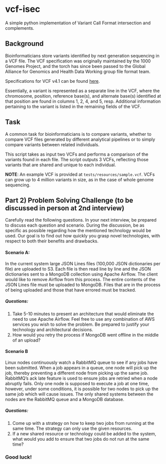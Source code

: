 # vcf-isec

A simple python implementation of Variant Call Format intersection and complements.

## Background

Bioinformaticians store variants identified by next generation sequencing in a VCF file. The VCF specification was originally maintained by the 1000 Genomes Project, and the torch has since been passed to the Global Alliance for Genomics and Health Data Working group file format team.

Specifications for VCF v4.1 can be found [here](http://samtools.github.io/hts-specs/VCFv4.1.pdf).

Essentially, a variant is represented as a separate line in the VCF, where the chromosome, position, reference base(s), and alternate base(s) identified at that position are found in columns 1, 2, 4, and 5, resp. Additional information pertaining to the variant is listed in the remaining fields of the VCF.

## Task

A common task for bioinformaticians is to compare variants, whether to compare VCF files generated by different analytical pipelines or to simply compare variants between related individuals.

This script takes as input two VCFs and performs a comparison of the variants found in each file. The script outputs 3 VCFs, reflecting those variants that are shared and unique to each individual.

**NOTE**: An example VCF is provided at `tests/resources/sample.vcf`. VCFs can grow up to 4 million variants in size, as in the case of whole genome sequencing.

## Part 2) Problem Solving Challenge (to be discussed in person at 2nd interview)

Carefully read the following questions. In your next interview, be prepared to discuss each question and scenario. During the discussion, be as specific as possible regarding how the mentioned technology would be used. Our goal is to find out how quickly you grasp novel technologies, with respect to both their benefits and drawbacks.

#### Scenario A:

In the current system large JSON Lines files (100,000 JSON dictionaries per file) are uploaded to S3. Each file is then read line by line and the JSON dictionaries sent to a MongoDB collection using Apache Airflow. The client would like to remove Airflow from this process. The entire contents of the JSON Lines file must be uploaded to MongoDB. Files that are in the process of being uploaded and those that have errored must be tracked.

##### Questions:

1. Take 5-10 minutes to present an architecture that would eliminate the need to use Apache Airflow. Feel free to use any combination of AWS services you wish to solve the problem. Be prepared to justify your technology and architectural decisions.
2. How would you retry the process if MongoDB went offline in the middle of an upload?

#### Scenario B

Linux nodes continuously watch a RabbitMQ queue to see if any jobs have been submitted. When a job appears in a queue, one node will pick up the job, thereby preventing a different node from picking up the same job. RabbitMQ’s ack late feature is used to ensure jobs are retried when a node abruptly fails. Only one node is supposed to execute a job at one time, however, under some conditions, it is possible for two nodes to pick up the same job which will cause issues. The only shared systems between the nodes are the RabbitMQ queue and a MongoDB database.

##### Questions:

1. Come up with a strategy on how to keep two jobs from running at the same time. The strategy can only use the given resources.
2. If a new shared resource or technology could be added to the system, what would you add to ensure that two jobs do not run at the same time?

### Good luck!
